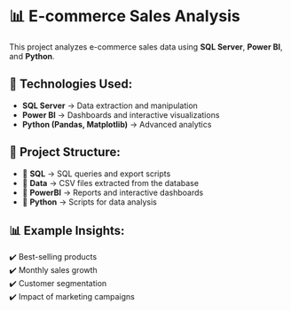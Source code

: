 # 📊 E-commerce Sales Analysis

This project analyzes e-commerce sales data using **SQL Server**, **Power BI**, and **Python**.

## 🚀 Technologies Used:
- **SQL Server** → Data extraction and manipulation
- **Power BI** → Dashboards and interactive visualizations
- **Python (Pandas, Matplotlib)** → Advanced analytics

## 📂 Project Structure:
- 📁 **SQL** → SQL queries and export scripts
- 📁 **Data** → CSV files extracted from the database
- 📁 **PowerBI** → Reports and interactive dashboards
- 📁 **Python** → Scripts for data analysis

## 📊 Example Insights:
✔️ Best-selling products  
✔️ Monthly sales growth  
✔️ Customer segmentation  
✔️ Impact of marketing campaigns  
